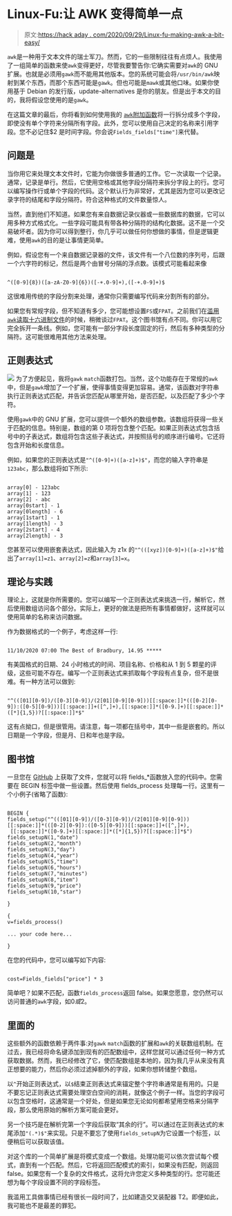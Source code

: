 # Linux-Fu:让 AWK 变得简单一点

> 原文:[https://hack aday . com/2020/09/29/Linux-fu-making-awk-a-bit-easy/](https://hackaday.com/2020/09/29/linux-fu-making-awk-a-bit-easier/)

`awk`是一种用于文本文件的瑞士军刀。然而，它的一些限制往往有点烦人。我使用了一组简单的函数来使`awk`变得更好，尽管我要警告你:它确实需要对`awk`的 GNU 扩展。也就是必须用`gawk`而不能用其他版本。您的系统可能会将`/usr/bin/awk`映射到某个东西，而那个东西可能是`gawk`。但也可能是`mawk`或其他口味。如果你使用基于 Debian 的发行版，update-alternatives 是你的朋友。但是出于本文的目的，我将假设您使用的是`gawk`。

在这篇文章的最后，你将看到如何使用我的 [`awk`附加函数](https://github.com/wd5gnr/awkparse)将一行拆分成多个字段，即使没有单个字符来分隔所有字段。此外，您可以使用自己决定的名称来引用字段。您不必记住$2 是时间字段。你会说`Fields_fields["time"]`来代替。

## 问题是

当你用它来处理文本文件时，它能为你做很多普通的工作。它一次读取一个记录。通常，记录是单行。然后，它使用空格或其他字段分隔符来拆分字段上的行。您可以编写操作行或单个字段的代码。这个默认行为非常好，尤其是因为您可以更改记录字符的结尾和字段分隔符。符合这种格式的文件数量惊人。

当然，直到他们不知道。如果您有来自数据记录仪器或一些数据库的数据，它可以用多种方式格式化。一些字段可能具有带各种分隔符的结构化数据。这不是一个交易破坏者。因为你可以得到整行，你几乎可以做任何你想做的事情，但是逻辑更难，使用`awk`的目的是让事情更简单。

例如，假设您有一个来自数据记录器的文件，该文件有一个八位数的序列号，后跟一个六字符的标记，然后是两个由冒号分隔的浮点数。该模式可能看起来像

```

^([0-9]{8})([a-zA-Z0-9]{6})([-+.0-9]+),([-+.0-9]+)$

```

这很难用传统的字段分割来处理，通常你只需要编写代码来分割所有的部分。

如果您有常规字段，但不知道有多少，您可能想设置`FS`或`FPAT`。之前我们在[滥用`awk`读取十六进制文件](https://hackaday.com/2016/07/13/gawking-hex-files/)的时候，稍微谈过`FPAT`。这个图书馆有点不同。你可以用它完全拆开一条线。例如，您可能有一部分字段长度固定的行，然后有多种类型的分隔符。这可能很难用其他方法来处理。

## 正则表达式

[![](../Images/64e98b310ccc814664c5deb68dff73fd.png)](https://hackaday.com/wp-content/uploads/2016/06/gawking-text-blogview.jpg) 为了方便起见，我将`gawk` `match`函数打包。当然，这个功能存在于常规的`awk`中，但是`gawk`增加了一个扩展，使得事情变得更加容易。通常，该函数对字符串执行正则表达式匹配，并告诉您匹配从哪里开始，是否匹配，以及匹配了多少个字符。

使用`gawk`中的 GNU 扩展，您可以提供一个额外的数组参数。该数组将获得一些关于匹配的信息。特别是，数组的第 0 项将包含整个匹配。如果正则表达式包含括号中的子表达式，数组将包含这些子表达式，并按照括号的顺序进行编号。它还将包含开始和长度信息。

例如，如果您的正则表达式是`"^([0-9]+)([a-z]+)$"`，而您的输入字符串是`123abc`，那么数组将如下所示:

```

array[0] - 123abc
array[1] - 123
array[2] - abc
array[0start] - 1
array[0length] - 6
array[1start] - 1
array[1length] - 3
array[2start] - 4
array[2length] - 3

```

您甚至可以使用嵌套表达式，因此输入为 z1x 的`"^(([xyz])[0-9]+)([a-z]+)$"`给出了`array[1]=z1`、`array[2]=z`和`array[3]=x`。

## 理论与实践

理论上，这就是你所需要的。您可以编写一个正则表达式来挑选一行，解析它，然后使用数组访问各个部分。实际上，更好的做法是把所有事情都做好，这样就可以使用简单的名称来访问数据。

作为数据格式的一个例子，考虑这样一行:

```

11/10/2020 07:00 The Best of Bradbury, 14.95 *****

```

有美国格式的日期、24 小时格式的时间、项目名称、价格和从 1 到 5 颗星的评级，这些可能不存在。编写一个正则表达式来抓取每个字段有点复杂，但不是很难。有一种方法可以做到:

```

"^(([01][0-9])/([0-3][0-9])/(2[01][0-9][0-9]))[[:space:]]*(([0-2][0-9]):([0-5][0-9]))[[:space:]]+([^,]+),[[:space:]]*([0-9.]+)[[:space:]]*([*]{1,5})?[[:space:]]*$"

```

这有点拗口，但是很管用。请注意，每一项都在括号中，其中一些是嵌套的。所以日期是一个字段，但是月、日和年也是字段。

## 图书馆

一旦您在 [GitHub](https://github.com/wd5gnr/awkparse) 上获取了文件，您就可以将 fields_*函数放入您的代码中。您需要在 BEGIN 标签中做一些设置。然后使用 fields_process 处理每一行。这里有一个小例子(省略了函数):

```

BEGIN {
fields_setup("^(([01][0-9])/([0-3][0-9])/(2[01][0-9][0-9]))[[:space:]]*(([0-2][0-9]):([0-5][0-9]))[[:space:]]+([^,]+),     [[:space:]]*([0-9.]+)[[:space:]]*([*]{1,5})?[[:space:]]*$")
fields_setupN(1,"date")
fields_setupN(2,"month")
fields_setupN(3,"day")
fields_setupN(4,"year")
fields_setupN(5,"time")
fields_setupN(6,"hours")
fields_setupN(7,"minutes")
fields_setupN(8,"item")
fields_setupN(9,"price")
fields_setupN(10,"star")

}

{
v=fields_process()

... your code here...

}

```

在您的代码中，您可以编写如下内容:

```

cost=Fields_fields["price"] * 3

```

简单吧？如果不匹配，函数`fields_process`返回 false。如果您愿意，您仍然可以访问普通的`awk`字段，如$0 或$2。

## 里面的

这些额外的函数依赖于两件事:对`gawk` `match`函数的扩展和`awk`的关联数组机制。在过去，我已经将命名键添加到现有的匹配数组中，这样您就可以通过任何一种方式获取数据。然而，我已经修改了它，使匹配数组是本地的，因为我几乎从来没有真正想要的能力，然后你必须过滤掉额外的字段，如果你想转储整个数组。

以`^`开始正则表达式，以`$`结束正则表达式来锚定整个字符串通常是有用的。只是不要忘记正则表达式需要处理空白空间的消耗，就像这个例子一样。当您的字段可以包含空格时，这通常是一个好处，但是如果您无论如何都希望用空格来分隔字段，那么使用原始的解析方案可能会更好。

另一个技巧是在解析完第一个字段后获取“其余的行”。可以通过在正则表达式的末尾添加`"(.*)$"`来实现。只是不要忘了使用`fields_setupN`为它设置一个标签，以便稍后可以获取该值。

对这个库的一个简单扩展是将模式变成一个数组。处理功能可以依次尝试每个模式，直到有一个匹配。然后，它将返回匹配模式的索引，如果没有匹配，则返回 false。如果您有一个复杂的文件格式，这将允许您定义多种类型的行。您可能还想为每个字段设置不同的字段标签。

我滥用工具做事情已经有很长一段时间了，比如建造交叉装配器 T2。即便如此，我可能也不是最差的罪犯。